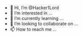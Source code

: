 - 👋 Hi, I’m @Hacker1Lord
- 👀 I’m interested in ...
- 🌱 I’m currently learning ...
- 💞️ I’m looking to collaborate on ...
- 📫 How to reach me ...

<!---
Hacker1Lord/Hacker1Lord is a ✨ special ✨ repository because its `README.md` (this file) appears on your GitHub profile.
You can click the Preview link to take a look at your changes.
--->

